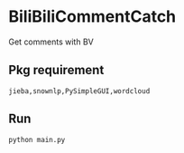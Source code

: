 # BiliBiliCommentCatch
Get comments with BV
## Pkg requirement
`jieba,snownlp,PySimpleGUI,wordcloud`
## Run
`python main.py`
